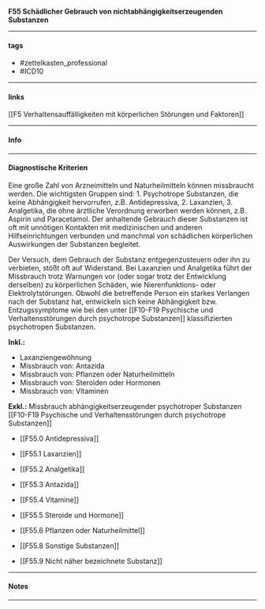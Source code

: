 __F55 Schädlicher Gebrauch von nichtabhängigkeitserzeugenden Substanzen__

___________________________________________
#### tags

- #zettelkasten_professional
- #ICD10 
___________________________________________
#### links

[[F5 Verhaltensauffälligkeiten mit körperlichen Störungen und Faktoren]]

___________________________________________
#### Info

___________________________________________
#### Diagnostische Kriterien
Eine große Zahl von Arzneimitteln und Naturheilmitteln können missbraucht werden. Die wichtigsten Gruppen sind: 1. Psychotrope Substanzen, die keine Abhängigkeit hervorrufen, z.B. Antidepressiva, 2. Laxanzien, 3. Analgetika, die ohne ärztliche Verordnung erworben werden können, z.B. Aspirin und Paracetamol. Der anhaltende Gebrauch dieser Substanzen ist oft mit unnötigen Kontakten mit medizinischen und anderen Hilfseinrichtungen verbunden und manchmal von schädlichen körperlichen Auswirkungen der Substanzen begleitet.

Der Versuch, dem Gebrauch der Substanz entgegenzusteuern oder ihn zu verbieten, stößt oft auf Widerstand. Bei Laxanzien und Analgetika führt der Missbrauch trotz Warnungen vor (oder sogar trotz der Entwicklung derselben) zu körperlichen Schäden, wie Nierenfunktions- oder Elektrolytstörungen. Obwohl die betreffende Person ein starkes Verlangen nach der Substanz hat, entwickeln sich keine Abhängigkeit bzw. Entzugssymptome wie bei den unter [[F10-F19 Psychische und Verhaltensstörungen durch psychotrope Substanzen]] klassifizierten psychotropen Substanzen.

__Inkl.:__
- Laxanziengewöhnung  
- Missbrauch von: Antazida  
- Missbrauch von: Pflanzen oder Naturheilmitteln  
- Missbrauch von: Steroiden oder Hormonen  
- Missbrauch von: Vitaminen

__Exkl.:__
Missbrauch abhängigkeitserzeugender psychotroper Substanzen [[F10-F19 Psychische und Verhaltensstörungen durch psychotrope Substanzen]]

- [[F55.0 Antidepressiva]]

- [[F55.1 Laxanzien]]

- [[F55.2 Analgetika]]

- [[F55.3 Antazida]]

- [[F55.4 Vitamine]]

- [[F55.5 Steroide und Hormone]]

- [[F55.6 Pflanzen oder Naturheilmittel]]

- [[F55.8 Sonstige Substanzen]]

- [[F55.9 Nicht näher bezeichnete Substanz]]
___________________________________________
#### Notes

___________________________________________


